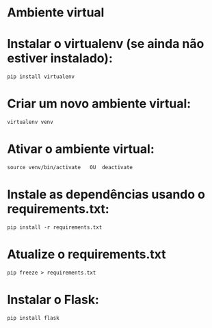 
#        Ambiente virtual
# Instalar o virtualenv (se ainda não estiver instalado):
    pip install virtualenv
# Criar um novo ambiente virtual:
    virtualenv venv
# Ativar o ambiente virtual:
    source venv/bin/activate   OU  deactivate

# Instale as dependências usando o requirements.txt:
    pip install -r requirements.txt
# Atualize o requirements.txt
    pip freeze > requirements.txt

# Instalar o Flask:
    pip install flask